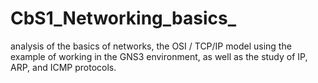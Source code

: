 # CbS1_Networking_basics_
analysis of the basics of networks, the OSI / TCP/IP model using the example of working in the GNS3 environment, as well as the study of IP, ARP, and ICMP protocols.

